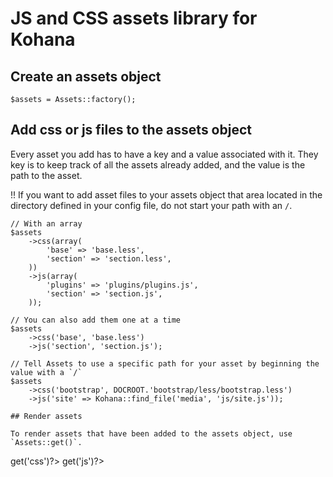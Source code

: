 # JS and CSS assets library for Kohana

## Create an assets object

```
$assets = Assets::factory();
```

## Add css or js files to the assets object

Every asset you add has to have a key and a value associated with it. They key is to keep track of all the assets already added, and the value is the path to the asset.

!! If you want to add asset files to your assets object that area located in the directory defined in your config file, do not start your path with an `/`.

```
// With an array
$assets
	->css(array(
		'base' => 'base.less',
		'section' => 'section.less',
	))
	->js(array(
		'plugins' => 'plugins/plugins.js',
		'section' => 'section.js',
	));

// You can also add them one at a time
$assets
	->css('base', 'base.less')
	->js('section', 'section.js');

// Tell Assets to use a specific path for your asset by beginning the value with a `/`
$assets
	->css('bootstrap', DOCROOT.'bootstrap/less/bootstrap.less')
	->js('site' => Kohana::find_file('media', 'js/site.js'));

## Render assets

To render assets that have been added to the assets object, use `Assets::get()`.

```
<?=$assets->get('css')?>
<?=$assets->get('js')?>
```